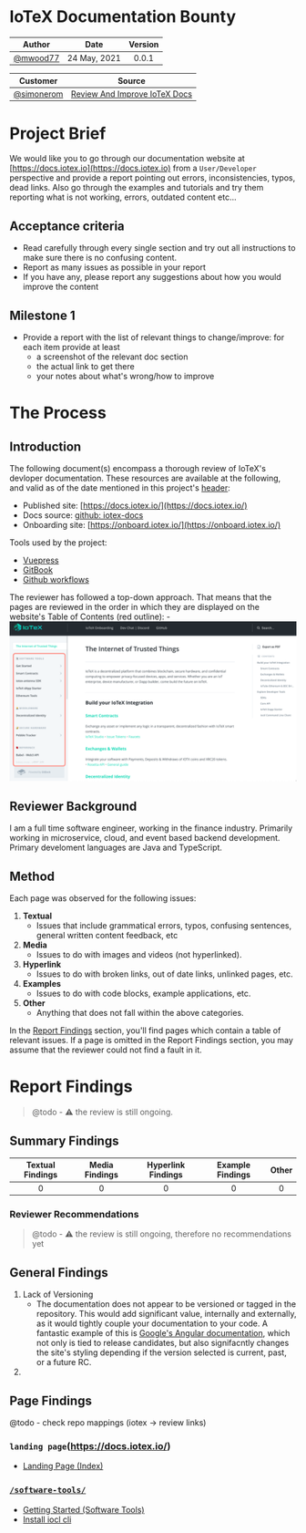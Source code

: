 # IoTeX Documentation Bounty

| Author          | Date           | Version  |
| :-------------: | :------------: | :------: |
| [@mwood77](https://github.com/mwood77) |  24 May, 2021  |  0.0.1   |

| Customer        | Source           |
| :-------------: | :-------------:  | 
| [@simonerom](https://github.com/simonerom) | [Review And Improve IoTeX Docs](https://gitcoin.co/issue/iotexproject/halogrants/32/100025753) |


# Project Brief
We would like you to go through our documentation website at [https://docs.iotex.io](https://docs.iotex.io) from a `User/Developer` perspective and provide a report pointing out errors, inconsistencies, typos, dead links. Also go through the examples and tutorials and try them reporting what is not working, errors, outdated content etc...

## Acceptance criteria
- Read carefully through every single section and try out all instructions to make sure there is no confusing content.
- Report as many issues as possible in your report
- If you have any, please report any suggestions about how you would improve the content

## Milestone 1
- Provide a report with the list of relevant things to change/improve: for each item provide at least
    - a screenshot of the relevant doc section
    - the actual link to get there
    - your notes about what's wrong/how to improve

# The Process
## Introduction
The following document(s) encompass a thorough review of IoTeX's devloper documentation. These resources are available at the following, and valid as of the date mentioned in this project's [header](#iotex-documentation-bounty):
- Published site: [https://docs.iotex.io/](https://docs.iotex.io/)
- Docs source: [github: iotex-docs](https://github.com/iotexproject/iotex-docs)
- Onboarding site: [https://onboard.iotex.io/](https://onboard.iotex.io/)

Tools used by the project:
- [Vuepress](https://vuepress.vuejs.org/config/)
- [GitBook](https://docs.gitbook.com/)
- [Github workflows](https://github.com/iotexproject/iotex-docs/blob/master/.github/workflows/deploy.yml)

The reviewer has followed a top-down approach. That means that the pages are reviewed in the order in which they are displayed on the website's Table of Contents (red outline):
    - ![index page showing ToC](./images/index.jpg)

## Reviewer Background
I am a full time software engineer, working in the finance industry. Primarily working in microservice, cloud, and event based backend development. Primary develoment languages are Java and TypeScript.

## Method
Each page was observed for the following issues:
1. **Textual**
    - Issues that include grammatical errors, typos, confusing sentences, general written content feedback, etc
1. **Media**
    - Issues to do with images and videos (not hyperlinked).
1. **Hyperlink**
    - Issues to do with broken links, out of date links, unlinked pages, etc.
1. **Examples**
    - Issues to do with code blocks, example applications, etc.
1. **Other**
    -  Anything that does not fall within the above categories.

In the [Report Findings](#report-findings) section, you'll find pages which contain a table of relevant issues. If a page is omitted in the Report Findings section, you may assume that the reviewer could not find a fault in it.

# Report Findings
> @todo - ⚠️ the review is still ongoing. 

## Summary Findings
| Textual Findings  | Media Findings   | Hyperlink Findings  | Example Findings  |  Other  |
| :-------------: | :------------: | :------: |   :------: |  :------: |
| 0               |  0             |  0       |    0       |   0       |

### Reviewer Recommendations
> @todo - ⚠️ the review is still ongoing, therefore no recommendations yet

## General Findings
1. Lack of Versioning
    - The documentation does not appear to be versioned or tagged in the repository. This would add significant value, internally and externally, as it would tightly couple your documentation to your code. A fantastic example of this is [Google's Angular documentation](https://angular.io/docs), which not only is tied to release candidates, but also signifacntly changes the site's styling depending if the version selected is current, past, or a future RC.
1. 

## Page Findings

@todo - check repo mappings (iotex -> review links)

### `landing page`(https://docs.iotex.io/)
- [Landing Page (Index)](./pages/index.md)

### [`/software-tools/`]()
- [Getting Started (Software Tools)](./pages/software-tools/getting-started.md)
- [Install iocl cli](./pages/software-tools/getting-started.md)